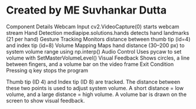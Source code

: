 # Created by ME Suvhankar Dutta
Component	Details
Webcam Input	cv2.VideoCapture(0) starts webcam stream
Hand Detection	mediapipe.solutions.hands detects hand landmarks (21 per hand)
Gesture Tracking	Monitors distance between thumb tip (id=4) and index tip (id=8)
Volume Mapping	Maps hand distance (30–200 px) to system volume range using np.interp()
Audio Control	Uses pycaw to set volume with SetMasterVolumeLevel()
Visual Feedback	Shows circles, a line between fingers, and a volume bar on the video frame
Exit Condition	Pressing q key stops the program

Thumb tip (ID 4) and Index tip (ID 8) are tracked.
The distance between these two points is used to adjust system volume.
A short distance = low volume, and a large distance = high volume.
A volume bar is drawn on the screen to show visual feedback.


